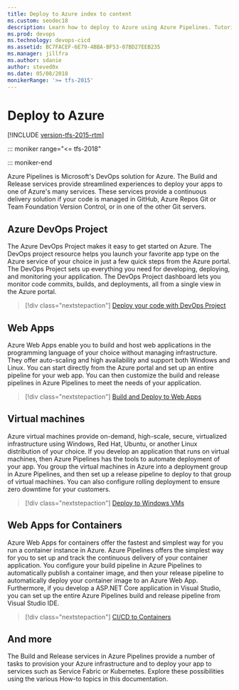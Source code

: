 ```yaml
---
title: Deploy to Azure index to content
ms.custom: seodec18
description: Learn how to deploy to Azure using Azure Pipelines. Tutorials, references, and other documentation.  
ms.prod: devops
ms.technology: devops-cicd
ms.assetid: BC7FACEF-6E79-4BBA-BF53-07BD27EEB235  
ms.manager: jillfra
ms.author: sdanie
author: steved0x
ms.date: 05/08/2018
monikerRange: '>= tfs-2015'
---
```


# Deploy to Azure

[!INCLUDE [version-tfs-2015-rtm](_shared/version-tfs-2015-rtm.md)]

::: moniker range="<= tfs-2018"


::: moniker-end

Azure Pipelines is Microsoft's DevOps solution for Azure. The Build and Release services provide streamlined experiences to deploy your apps to one of Azure's many services. These services provide a continuous delivery solution if your code is managed in GitHub, Azure Repos Git or Team Foundation Version Control, or in one of the other Git servers.

## Azure DevOps Project

The Azure DevOps Project makes it easy to get started on Azure. The DevOps project resource helps you launch your favorite app type on the Azure service of your choice in just a few quick steps from the Azure portal. The DevOps Project sets up everything you need for developing, deploying, and monitoring your application. The DevOps Project dashboard lets you monitor code commits, builds, and deployments, all from a single view in the Azure portal.

> [!div class="nextstepaction"]
> [Deploy your code with DevOps Project](/azure/devops-project/azure-devops-project-github)

## Web Apps

Azure Web Apps enable you to build and host web applications in the programming language of your choice without managing infrastructure. They offer auto-scaling and high availability and support both Windows and Linux. You can start directly from the Azure portal and set up an entire pipeline for your web app. You can then customize the build and release pipelines in Azure Pipelines to meet the needs of your application.

> [!div class="nextstepaction"]
> [Build and Deploy to Web Apps](targets/webapp.md)

## Virtual machines

Azure virtual machines provide on-demand, high-scale, secure, virtualized infrastructure using Windows, Red Hat, Ubuntu, or another Linux distribution of your choice. If you develop an application that runs on virtual machines, then Azure Pipelines has the tools to automate deployment of your app. You group the virtual machines in Azure into a deployment group in Azure Pipelines, and then set up a release pipeline to deploy to that group of virtual machines. You can also configure rolling deployment to ensure zero downtime for your customers.

> [!div class="nextstepaction"]
> [Deploy to Windows VMs](apps/cd/deploy-webdeploy-iis-deploygroups.md)

## Web Apps for Containers

Azure Web Apps for containers offer the fastest and simplest way for you run a container instance in Azure. Azure Pipelines offers the simplest way for you to set up and track the continuous delivery of your container application. You configure your build pipeline in Azure Pipelines to automatically publish a container image, and then your release pipeline to automatically deploy your container image to an Azure Web App. Furthermore, if you develop a ASP.NET Core application in Visual Studio, you can set up the entire Azure Pipelines build and release pipeline from Visual Studio IDE.

> [!div class="nextstepaction"]
> [CI/CD to Containers](apps/cd/deploy-docker-webapp.md)

## And more

The Build and Release services in Azure Pipelines provide a number of tasks to provision your Azure infrastructure and to deploy your app to services such as Service Fabric or Kubernetes. Explore these possibilities using the various How-to topics in this documentation.
